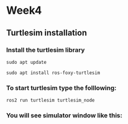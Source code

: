 # Week4
## Turtlesim installation

### Install the turtlesim library
```
sudo apt update

sudo apt install ros-foxy-turtlesim
```
### To start turtlesim type the folllowing:
```
ros2 run turtlesim turtlesim_node
```
### You will see simulator window like this:

